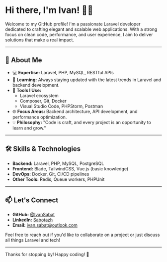 # Hi there, I'm Ivan! 👋🏻

Welcome to my GitHub profile! I'm a passionate Laravel developer dedicated to crafting elegant and scalable web applications. With a strong focus on clean code, performance, and user experience, I aim to deliver solutions that make a real impact.

---

## 🚀 About Me

- 💻 **Expertise:** Laravel, PHP, MySQL, RESTful APIs
- 🌱 **Learning:** Always staying updated with the latest trends in Laravel and backend development.
- 🔧 **Tools I Use:**
  - Laravel ecosystem
  - Composer, Git, Docker
  - Visual Studio Code, PHPStorm, Postman
- 🌐 **Focus Areas:** Backend architecture, API development, and performance optimization.
- 💡 **Philosophy:** "Code is craft, and every project is an opportunity to learn and grow."

---

## 🛠️ Skills & Technologies

- **Backend:** Laravel, PHP, MySQL, PostgreSQL
- **Frontend:** Blade, TailwindCSS, Vue.js (basic knowledge)
- **DevOps:** Docker, Git, CI/CD pipelines
- **Other Tools:** Redis, Queue workers, PHPUnit

---

## 📫 Let's Connect

- **GitHub:** [@IvanSabat](https://github.com/IvanSabat)
- **LinkedIn:** [Sabotazh](#)
- **Email:** [ivan.sabat@outlook.com](mailto:ivan.sabat@outlook.com)

Feel free to reach out if you'd like to collaborate on a project or just discuss all things Laravel and tech!

---

Thanks for stopping by! Happy coding! 🚀
